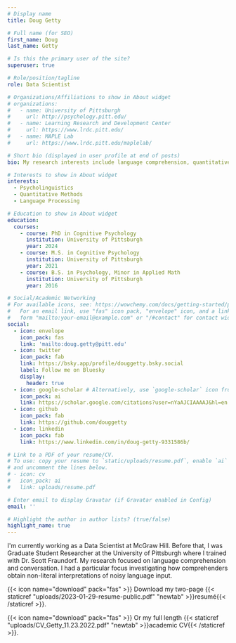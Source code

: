 ```yaml
---
# Display name
title: Doug Getty

# Full name (for SEO)
first_name: Doug
last_name: Getty

# Is this the primary user of the site?
superuser: true

# Role/position/tagline
role: Data Scientist

# Organizations/Affiliations to show in About widget
# organizations:
#   - name: University of Pittsburgh
#     url: http://psychology.pitt.edu/
#   - name: Learning Research and Development Center
#     url: https://www.lrdc.pitt.edu/
#   - name: MAPLE Lab
#     url: https://www.lrdc.pitt.edu/maplelab/

# Short bio (displayed in user profile at end of posts)
bio: My research interests include language comprehension, quantitative methods, and conversation.

# Interests to show in About widget
interests:
  - Psycholinguistics
  - Quantitative Methods
  - Language Processing

# Education to show in About widget
education:
  courses:
    - course: PhD in Cognitive Psychology
      institution: University of Pittsburgh
      year: 2024 
    - course: M.S. in Cognitive Psychology
      institution: University of Pittsburgh
      year: 2021
    - course: B.S. in Psychology, Minor in Applied Math
      institution: University of Pittsburgh
      year: 2016

# Social/Academic Networking
# For available icons, see: https://wowchemy.com/docs/getting-started/page-builder/#icons
#   For an email link, use "fas" icon pack, "envelope" icon, and a link in the
#   form "mailto:your-email@example.com" or "/#contact" for contact widget.
social:
  - icon: envelope
    icon_pack: fas
    link: 'mailto:doug.getty@pitt.edu'
  - icon: twitter
    icon_pack: fab
    link: https://bsky.app/profile/douggetty.bsky.social
    label: Follow me on Bluesky
    display:
      header: true
  - icon: google-scholar # Alternatively, use `google-scholar` icon from `ai` icon pack
    icon_pack: ai
    link: https://scholar.google.com/citations?user=nYaAJCIAAAAJ&hl=en
  - icon: github
    icon_pack: fab
    link: https://github.com/douggetty
  - icon: linkedin
    icon_pack: fab
    link: https://www.linkedin.com/in/doug-getty-9331586b/

# Link to a PDF of your resume/CV.
# To use: copy your resume to `static/uploads/resume.pdf`, enable `ai` icons in `params.yaml`,
# and uncomment the lines below.
# - icon: cv
#   icon_pack: ai
#   link: uploads/resume.pdf

# Enter email to display Gravatar (if Gravatar enabled in Config)
email: ''

# Highlight the author in author lists? (true/false)
highlight_name: true
---
```


I'm currently working as a Data Scientist at McGraw Hill. Before that, I was Graduate Student Researcher at the University of Pittsburgh where I trained with Dr. Scott Fraundorf. My research focused on language comprehension and conversation. I had a particular focus investigating how comprehenders obtain non-literal interpretations of noisy language input. 

{{< icon name="download" pack="fas" >}} Download my two-page {{< staticref "uploads/2023-01-29-resume-public.pdf" "newtab" >}}resumé{{< /staticref >}}.

{{< icon name="download" pack="fas" >}} Or my full length {{< staticref "uploads/CV_Getty_11.23.2022.pdf" "newtab" >}}academic CV{{< /staticref >}}.
